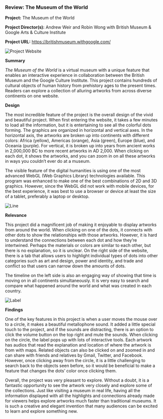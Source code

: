 ### Review: The Museum of the World

**Project:** The Museum of the World

**Project Director(s):** Andrew Weir and Robin Wong with British Museum & Google Arts & Culture Institute 

**Project URL:** <https://britishmuseum.withgoogle.com/>


![Project Website](https://yuhkak.github.io/YuhkaK/images/World.png)


**Summary**

_The Museum of the World_ is a virtual museum with a unique feature that enables an interactive experience in collaboration between the British Museum and the Google Culture Institute. This project contains hundreds of cultural objects of human history from prehistory ages to the present times. Readers can explore a collection of alluring artworks from across diverse continents on one website.

**Design**

The most incredible feature of the project is the overall design of the vivid and beautiful project. When first entering the website, it takes a few minutes to load all the information, but it is entertaining to see all the colorful dots forming. The graphics are organized in horizontal and vertical axes. In the horizontal axis, the artworks are broken up into continents with different colors: Africa (yellow), Americas (orange), Asia (green), Europe (blue), and Oceania (purple). For vertical, it is broken up into years from ancient works in 2,000,000 BC to more recent artworks in AD 2,000. When clicking on each dot, it shows the artworks, and you can zoom in on all these artworks in ways you couldn’t ever do at a museum.

The visible feature of the digital humanities is using one of the most advanced WebGL (Web Graphics Library) technologies available. This program was enhanced to make one of the best combinations of 2D and 3D graphics. However, since the WebGL did not work with mobile devices, for the best experience, it was best to use a browser or device at least the size of a tablet, preferably a laptop or desktop.


![Line](https://yuhkak.github.io/YuhkaK/images/Connect.png)


**Relevance**

This project did a magnificent job of making it enjoyable to display artworks from around the world. When clicking on one of the dots, it connects with other dots to show the relationships with those artworks. However, it is hard to understand the connections between each dot and how they’re intertwined. Perhaps the materials or colors are similar to each other, but there is no explanation, so it is unclear. On the right side of the website, there is a tab that allows users to highlight individual types of dots into other categories such as art and design, power and identity, and trade and conflict so that users can narrow down the amounts of dots.

The timeline on the left side is also an engaging way of showing that time is moving on in all continents simultaneously. It is very easy to search and compare what happened around the world and what was created in each country.


![Label](https://yuhkak.github.io/YuhkaK/images/Label.png)


**Findings**

One of the key features in this project is when a user moves the mouse over to a circle, it makes a beautiful metallophone sound. It added a little special touch to the project, and if the sounds are distracting, there is an option to click the volume button on the top right and mute the sounds. When clicking on the circle, the label pops up with lots of interactive tools. Each artwork has audios that read the explanation and location of where the artwork is from with maps. Related objects can also be clicked on and zoomed in and can share with friends and relatives by Gmail, Twitter, and Facebook. However, once clicking away from the circle, it is a little challenging to search back to the objects seen before, so it would be beneficial to make a feature that changes the dots’ color once clicking them.

Overall, the project was very pleasant to explore. Without a doubt, it is a fantastic opportunity to see the artwork very closely and explore some of the collections. Just like visiting a museum in real life, having all the information displayed with all the highlights and connections already made for viewers helps explore artworks much faster than traditional museums. It is such a creative and elegant invention that many audiences can be excited to learn and explore something new.


